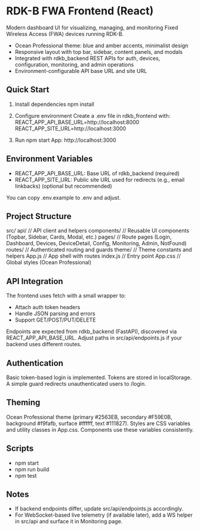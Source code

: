 # RDK-B FWA Frontend (React)

Modern dashboard UI for visualizing, managing, and monitoring Fixed Wireless Access (FWA) devices running RDK-B.

- Ocean Professional theme: blue and amber accents, minimalist design
- Responsive layout with top bar, sidebar, content panels, and modals
- Integrated with rdkb_backend REST APIs for auth, devices, configuration, monitoring, and admin operations
- Environment-configurable API base URL and site URL

## Quick Start

1) Install dependencies
   npm install

2) Configure environment
   Create a .env file in rdkb_frontend with:
   REACT_APP_API_BASE_URL=http://localhost:8000
   REACT_APP_SITE_URL=http://localhost:3000

3) Run
   npm start
   App: http://localhost:3000

## Environment Variables

- REACT_APP_API_BASE_URL: Base URL of rdkb_backend (required)
- REACT_APP_SITE_URL: Public site URL used for redirects (e.g., email linkbacks) (optional but recommended)

You can copy .env.example to .env and adjust.

## Project Structure

src/
  api/           // API client and helpers
  components/    // Reusable UI components (Topbar, Sidebar, Cards, Modal, etc.)
  pages/         // Route pages (Login, Dashboard, Devices, DeviceDetail, Config, Monitoring, Admin, NotFound)
  routes/        // Authenticated routing and guards
  theme/         // Theme constants and helpers
  App.js         // App shell with routes
  index.js       // Entry point
  App.css        // Global styles (Ocean Professional)

## API Integration

The frontend uses fetch with a small wrapper to:
- Attach auth token headers
- Handle JSON parsing and errors
- Support GET/POST/PUT/DELETE

Endpoints are expected from rdkb_backend (FastAPI), discovered via REACT_APP_API_BASE_URL. Adjust paths in src/api/endpoints.js if your backend uses different routes.

## Authentication

Basic token-based login is implemented. Tokens are stored in localStorage. A simple guard redirects unauthenticated users to /login.

## Theming

Ocean Professional theme (primary #2563EB, secondary #F59E0B, background #f9fafb, surface #ffffff, text #111827). Styles are CSS variables and utility classes in App.css. Components use these variables consistently.

## Scripts

- npm start
- npm run build
- npm test

## Notes

- If backend endpoints differ, update src/api/endpoints.js accordingly.
- For WebSocket-based live telemetry (if available later), add a WS helper in src/api and surface it in Monitoring page.
